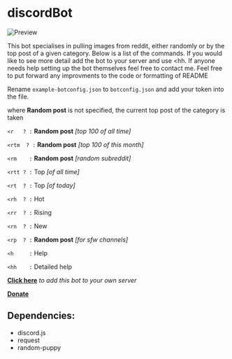 # discordBot

![Preview](https://imgur.com/a/6B7omWc)

This bot specialises in pulling images from reddit, either randomly or by the top post of a given category. Below is a list of the commands. If you would like to see more detail add the bot to your server and use <hh. If anyone needs help setting up the bot themselves feel free to contact me. Feel free to put forward any improvments to the code or formatting of README

  Rename `example-botconfig.json` to `botconfig.json` and add your token into the file.

where **Random post** is not specified, the current top post of the category is taken

`<r   ? :` **Random post** *[top 100 of all time]* 

`<rtm  ? :` **Random post** *[top 100 of this month]* 

`<rm    :` **Random post** *[random subreddit]* 

`<rtt ? :` Top *[of all time]* 

`<rt  ? :` Top *[of today]*

`<rh  ? :` Hot 

`<rr  ? :` Rising 

`<rn  ? :` New 

`<rp  ? :` **Random post** *[for sfw channels]*

`<h     :` Help 

`<hh    :` Detailed help 

**[Click here](https://discord.com/api/oauth2/authorize?client_id=711764918898262058&permissions=8&scope=bot)** *to add this bot to your own server*

**[Donate](https://www.patreon.com/join/blockySigma/checkout)**

## Dependencies:
- discord.js
- request
- random-puppy

